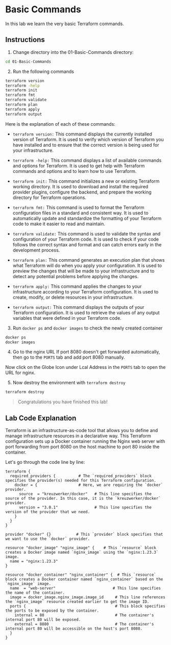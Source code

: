 # Basic Commands

In this lab we learn the very basic Terraform commands.

## Instructions

1. Change directory into the 01-Basic-Commands directory:

```bash
cd 01-Basic-Commands
```

2. Run the following commands

```bash
terraform version
terraform -help
terraform init
terraform fmt
terraform validate
terraform plan
terraform apply
terraform output
```

Here is the explanation of each of these commands:
- `terraform version:` This command displays the currently installed version of Terraform. It is used to verify which version of Terraform you have installed and to ensure that the correct version is being used for your infrastructure.

- `terraform -help:` This command displays a list of available commands and options for Terraform. It is used to get help with Terraform commands and options and to learn how to use Terraform.

- `terraform init:` This command initializes a new or existing Terraform working directory. It is used to download and install the required provider plugins, configure the backend, and prepare the working directory for Terraform operations.

- `terraform fmt:` This command is used to format the Terraform configuration files in a standard and consistent way. It is used to automatically update and standardize the formatting of your Terraform code to make it easier to read and maintain.

- `terraform validate:` This command is used to validate the syntax and configuration of your Terraform code. It is used to check if your code follows the correct syntax and format and can catch errors early in the development process.

- `terraform plan:` This command generates an execution plan that shows what Terraform will do when you apply your configuration. It is used to preview the changes that will be made to your infrastructure and to detect any potential problems before applying the changes.

- `terraform apply:` This command applies the changes to your infrastructure according to your Terraform configuration. It is used to create, modify, or delete resources in your infrastructure.

- `terraform output:` This command displays the outputs of your Terraform configuration. It is used to retrieve the values of any output variables that were defined in your Terraform code.

3. Run `docker ps` and `docker images` to check the newly created container

```bash
docker ps
docker images
```

4. Go to the nginx URL
If port 8080 doesn't get forwarded automatically, then go to the `PORTS` tab and add port 8080 manually.

Now click on the Globe Icon under Lcal Address in the `PORTS` tab to open the URL for nginx.

5. Now destroy the environment with `terraform destroy`

```bash
terraform destroy
```

> Congratulations you have finished this lab!

## Lab Code Explanation

Terraform is an infrastructure-as-code tool that allows you to define and manage infrastructure resources in a declarative way. This Terraform configuration sets up a Docker container running the Nginx web server with port forwarding from port 8080 on the host machine to port 80 inside the container.


Let's go through the code line by line:

```hcl
terraform {
  required_providers {          # The `required_providers` block specifies the provider(s) needed for this Terraform configuration.
    docker = {                  # Here, we are requiring the `docker` provider.
      source  = "kreuzwerker/docker"   # This line specifies the source of the provider. In this case, it is the `kreuzwerker/docker` provider.
      version = "3.0.1"                # This line specifies the version of the provider that we need.
    }
  }
}

provider "docker" {}           # This `provider` block specifies that we want to use the `docker` provider.

resource "docker_image" "nginx_image" {    # This `resource` block creates a Docker image named `nginx_image` using the `nginx:1.23.3` image.
  name = "nginx:1.23.3"
}

resource "docker_container" "nginx_container" {  # This `resource` block creates a Docker container named `nginx_container` based on the `nginx_image` image.
  name  = "web-server"                         # This line specifies the name of the container.
  image = docker_image.nginx_image.image_id     # This line references the `nginx_image` resource created earlier to get the image ID.
  ports {                                       # This block specifies the ports to be exposed by the container.
    internal = 80                               # The container's internal port 80 will be exposed.
    external = 8080                             # The container's internal port 80 will be accessible on the host's port 8080.
  }
}
```
